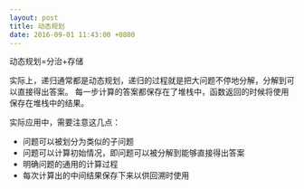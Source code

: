 ```yaml
---
layout: post
title: 动态规划
date: 2016-09-01 11:43:00 +0800
---
```


动态规划=分治+存储

实际上，递归通常都是动态规划，递归的过程就是把大问题不停地分解，分解到可以直接得出答案。
每一步计算的答案都保存在了堆栈中，函数返回的时候将使用保存在堆栈中的结果。

实际应用中，需要注意这几点：

- 问题可以被划分为类似的子问题
- 问题可以计算初始情况，即问题可以被分解到能够直接得出答案
- 明确问题的通用的计算过程
- 每次计算出的中间结果保存下来以供回溯时使用
